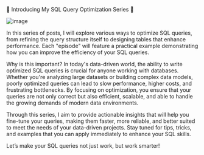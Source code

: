 🚀 Introducing My SQL Query Optimization Series 🚀

![image](https://github.com/user-attachments/assets/24109f43-5171-437e-bfb6-15b82294e4ac)

In this series of posts, I will explore various ways to optimize SQL queries, from refining the query structure itself to designing tables that enhance performance. Each "episode" will feature a practical example demonstrating how you can improve the efficiency of your SQL queries.

Why is this important? In today's data-driven world, the ability to write optimized SQL queries is crucial for anyone working with databases. Whether you're analyzing large datasets or building complex data models, poorly optimized queries can lead to slow performance, higher costs, and frustrating bottlenecks. By focusing on optimization, you ensure that your queries are not only correct but also efficient, scalable, and able to handle the growing demands of modern data environments.

Through this series, I aim to provide actionable insights that will help you fine-tune your queries, making them faster, more reliable, and better suited to meet the needs of your data-driven projects. Stay tuned for tips, tricks, and examples that you can apply immediately to enhance your SQL skills.

Let’s make your SQL queries not just work, but work smarter!

